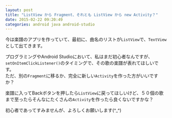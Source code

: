 ```yaml
---
layout: post
title: "ListView から Fragment、それとも ListView から new Activity？"
date: 2015-02-22 09:20:49
categories: android java android-studio
---
```

<p>今は楽譜のアプリを作っていて、最初に、曲名のリストが<code>ListView</code>で、<code>TextView</code>として出てきます。</p>

<p>プログラミングやAndroid Studioにおいて、私はまだ初心者なんですが、<code>setOnItemClickListener()</code>のタイミングで、その歌の楽譜が表れてほしいです。<br>
ただ、別の<code>Fragment</code>に移るか、完全に新しい<code>Activity</code>を作った方がいいですか？</p>

<p>楽譜に入ってBackボタンを押したら<code>ListView</code>に戻ってほしいけど、５０個の歌まで至ったらそんなにたくさんの<code>Activity</code>を作ったら良くないですかな？</p>

<p>初心者であってすみませんが、よろしくお願いします(^_^)</p>
